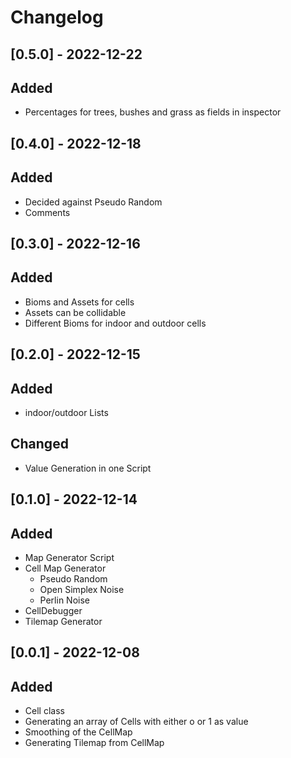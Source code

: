 ﻿# Changelog


## [0.5.0] - 2022-12-22
## Added
- Percentages for trees, bushes and grass as fields in inspector


## [0.4.0] - 2022-12-18
## Added
- Decided against Pseudo Random
- Comments


## [0.3.0] - 2022-12-16 
## Added
- Bioms and Assets for cells
- Assets can be collidable
- Different Bioms for indoor and outdoor cells


## [0.2.0] - 2022-12-15
## Added
- indoor/outdoor Lists

## Changed
- Value Generation in one Script


## [0.1.0] - 2022-12-14
## Added
- Map Generator Script
- Cell Map Generator
  - Pseudo Random
  - Open Simplex Noise
  - Perlin Noise
- CellDebugger
- Tilemap Generator

## [0.0.1] - 2022-12-08
## Added
- Cell class
- Generating an array of Cells with either o or 1 as value
- Smoothing of the CellMap
- Generating Tilemap from CellMap